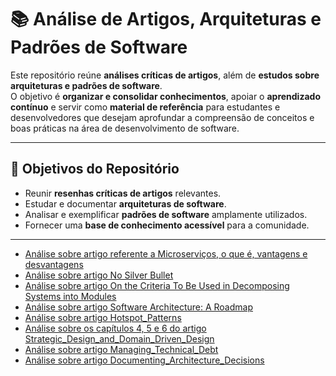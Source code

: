 # 📚 Análise de Artigos, Arquiteturas e Padrões de Software  

Este repositório reúne **análises críticas de artigos**, além de **estudos sobre arquiteturas e padrões de software**.  
O objetivo é **organizar e consolidar conhecimentos**, apoiar o **aprendizado contínuo** e servir como **material de referência** para estudantes e desenvolvedores que desejam aprofundar a compreensão de conceitos e boas práticas na área de desenvolvimento de software.  

---

## 🔎 Objetivos do Repositório  
- Reunir **resenhas críticas de artigos** relevantes.  
- Estudar e documentar **arquiteturas de software**.  
- Analisar e exemplificar **padrões de software** amplamente utilizados.  
- Fornecer uma **base de conhecimento acessível** para a comunidade.  

---

- [Análise sobre artigo referente a Microserviços, o que é, vantagens e desvantagens](Resenha__Microservices_.pdf)
- [Análise sobre artigo No Silver Bullet](Resenha__No_Silver_Bullet_.pdf)
- [Análise sobre artigo On the Criteria To Be Used in Decomposing Systems into Modules](Resenha__Criteria_for_Modularization_.pdf)
- [Análise sobre artigo Software Architecture: A Roadmap](Resenha__Software_Architecture__A_Roadmap_.pdf)
- [Análise sobre artigo Hotspot_Patterns](Resenha__Hotspot_Patterns_.pdf)
- [Análise sobre os capítulos 4, 5 e 6 do artigo Strategic_Design_and_Domain_Driven_Design](Resenha_Capítulos_4_5_e_6__Strategic_Design_and_Domain_Driven_Design_.pdf)
- [Análise sobre artigo Managing_Technical_Debt](Resenha__Managing_Technical_Debt_.pdf)
- [Análise sobre artigo Documenting_Architecture_Decisions ](Resenha_Documenting_Architecture_Decisions.pdf)
